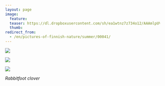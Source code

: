 ```yaml
---
layout: page
image:
  feature:
  teaser: https://dl.dropboxusercontent.com/sh/ea1wtnz7z734o12/AAAmlpUVKwzcAgi-lPxC1b3pa/luontokuvat/kes%C3%A4/2/DSC32918-245px.jpg
  thumb:
redirect_from:
  - /en/pictures-of-finnish-nature/summer/00041/
---
```


[![](https://dl.dropboxusercontent.com/sh/ea1wtnz7z734o12/AAA4m0hVaxsURwJersjS7Eyba/luontokuvat/kes%C3%A4/2/DSC32925-800px.jpg)](https://dl.dropboxusercontent.com/sh/ea1wtnz7z734o12/AABxH5UaW5gVKd6_uo1C6JWPa/luontokuvat/kes%C3%A4/2/DSC32925.jpg)

[![](https://dl.dropboxusercontent.com/sh/ea1wtnz7z734o12/AAAKjiCvPvucFxrzUNRWfeTOa/luontokuvat/kes%C3%A4/2/DSC32923-800px.jpg)](https://dl.dropboxusercontent.com/sh/ea1wtnz7z734o12/AAAmHNQOfhFTifPDdHK95XiIa/luontokuvat/kes%C3%A4/2/DSC32923.jpg)

[![](https://dl.dropboxusercontent.com/sh/ea1wtnz7z734o12/AAAH0p_kFpm17kmMYQFvuvlia/luontokuvat/kes%C3%A4/2/DSC32918-800px.jpg)](https://dl.dropboxusercontent.com/sh/ea1wtnz7z734o12/AACHtiz5paDlTPiZU-xPP2lfa/luontokuvat/kes%C3%A4/2/DSC32918.jpg)

*Rabbitfoot clover*
